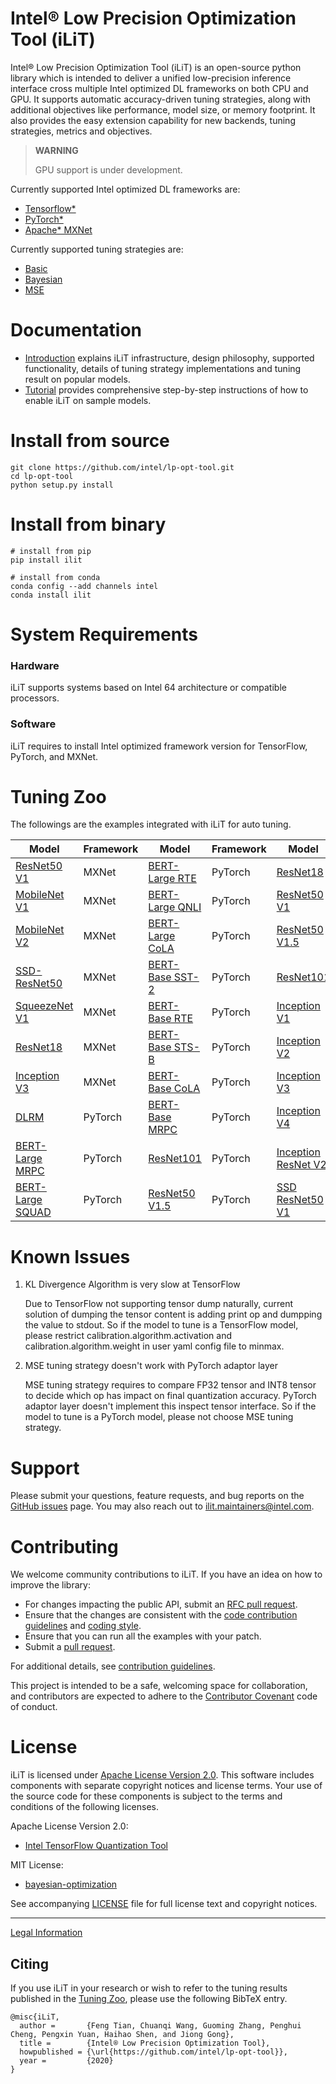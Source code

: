 Intel® Low Precision Optimization Tool (iLiT)
=========================================

Intel® Low Precision Optimization Tool (iLiT) is an open-source python library which is intended to deliver a unified low-precision inference interface cross multiple Intel optimized DL frameworks on both CPU and GPU. It supports automatic accuracy-driven tuning strategies, along with additional objectives like performance, model size, or memory footprint. It also provides the easy extension capability for new backends, tuning strategies, metrics and objectives.

> **WARNING**
>
> GPU support is under development.

Currently supported Intel optimized DL frameworks are:
* [Tensorflow\*](https://www.tensorflow.org)
* [PyTorch\*](https://pytorch.org/)
* [Apache\* MXNet](https://mxnet.apache.org)

Currently supported tuning strategies are:
* [Basic](docs/introduction.md#basic-strategy)
* [Bayesian](docs/introduction.md#bayesian-strategy)
* [MSE](docs/introduction.md#mse-strategy)


# Documentation

* [Introduction](docs/introduction.md) explains iLiT infrastructure, design philosophy, supported functionality, details of tuning strategy implementations and tuning result on popular models.
* [Tutorial](docs/tutorial.md) provides
comprehensive step-by-step instructions of how to enable iLiT on sample models.

# Install from source 

  ```Shell
  git clone https://github.com/intel/lp-opt-tool.git
  cd lp-opt-tool
  python setup.py install
  ```

# Install from binary

  ```Shell
  # install from pip
  pip install ilit

  # install from conda
  conda config --add channels intel
  conda install ilit
  ```

# System Requirements

### Hardware

iLiT supports systems based on Intel 64 architecture or compatible processors.

### Software

iLiT requires to install Intel optimized framework version for TensorFlow, PyTorch, and MXNet.

# Tuning Zoo

The followings are the examples integrated with iLiT for auto tuning.

| Model                                                     | Framework | Model                                                   | Framework | Model                                                                  | Framework  |
|-----------------------------------------------------------|-----------|---------------------------------------------------------|-----------|------------------------------------------------------------------------|------------|
| [ResNet50 V1](examples/mxnet/cnn/README.md)               | MXNet     | [BERT-Large RTE](examples/pytorch/bert/BERT_README.md)  | PyTorch   | [ResNet18](examples/pytorch/resnet/README.md)                          | PyTorch    |
| [MobileNet V1](examples/mxnet/cnn/README.md)              | MXNet     | [BERT-Large QNLI](examples/pytorch/bert/BERT_README.md) | PyTorch   | [ResNet50 V1](examples/tensorflow/image_recognition/README.md)         | TensorFlow |
| [MobileNet V2](examples/mxnet/cnn/README.md)              | MXNet     | [BERT-Large CoLA](examples/pytorch/bert/BERT_README.md) | PyTorch   | [ResNet50 V1.5](examples/tensorflow/image_recognition/README.md)       | TensorFlow |
| [SSD-ResNet50](examples/mxnet/object_detection/README.md) | MXNet     | [BERT-Base SST-2](examples/pytorch/bert/BERT_README.md) | PyTorch   | [ResNet101](examples/tensorflow/image_recognition/README.md)           | TensorFlow |
| [SqueezeNet V1](examples/mxnet/cnn/README.md)             | MXNet     | [BERT-Base RTE](examples/pytorch/bert/BERT_README.md)   | PyTorch   | [Inception V1](examples/tensorflow/image_recognition/README.md)        | TensorFlow |
| [ResNet18](examples/mxnet/cnn/README.md)                  | MXNet     | [BERT-Base STS-B](examples/pytorch/bert/BERT_README.md) | PyTorch   | [Inception V2](examples/tensorflow/image_recognition/README.md)        | TensorFlow |
| [Inception V3](examples/mxnet/cnn/README.md)              | MXNet     | [BERT-Base CoLA](examples/pytorch/bert/BERT_README.md)  | PyTorch   | [Inception V3](examples/tensorflow/image_recognition/README.md)        | TensorFlow |
| [DLRM](examples/pytorch/dlrm/DLRM_README.md)              | PyTorch   | [BERT-Base MRPC](examples/pytorch/bert/BERT_README.md)  | PyTorch   | [Inception V4](examples/tensorflow/image_recognition/README.md)        | TensorFlow |
| [BERT-Large MRPC](examples/pytorch/dlrm/DLRM_README.md)   | PyTorch   | [ResNet101](examples/pytorch/resnet/README.md)          | PyTorch   | [Inception ResNet V2](examples/tensorflow/image_recognition/README.md) | TensorFlow |
| [BERT-Large SQUAD](examples/pytorch/bert/BERT_README.md)  | PyTorch   | [ResNet50 V1.5](examples/pytorch/resnet/README.md)      | PyTorch   | [SSD ResNet50 V1](examples/tensorflow/object_detection/README.md)      | TensorFlow |


# Known Issues

1. KL Divergence Algorithm is very slow at TensorFlow

   Due to TensorFlow not supporting tensor dump naturally, current solution of dumping the tensor content is adding print op and dumpping the value to stdout. So if the model to tune is a TensorFlow model, please restrict calibration.algorithm.activation and calibration.algorithm.weight in user yaml config file to minmax.

2. MSE tuning strategy doesn't work with PyTorch adaptor layer

   MSE tuning strategy requires to compare FP32 tensor and INT8 tensor to decide which op has impact on final quantization accuracy. PyTorch adaptor layer doesn't implement this inspect tensor interface. So if the model to tune is a PyTorch model, please not choose MSE tuning strategy.

# Support

Please submit your questions, feature requests, and bug reports on the
[GitHub issues](https://github.com/intel/lp-opt-tool/issues) page. You may also reach out to ilit.maintainers@intel.com.

# Contributing

We welcome community contributions to iLiT. If you have an idea on how
to improve the library:

* For changes impacting the public API, submit
  an [RFC pull request](CONTRIBUTING.md#RFC_pull_requests).
* Ensure that the changes are consistent with the
 [code contribution guidelines](CONTRIBUTING.md#code_contribution_guidelines)
 and [coding style](CONTRIBUTING.md#coding_style).
* Ensure that you can run all the examples with your patch.
* Submit a [pull request](https://github.com/intel/lp-opt-tool/pulls).

For additional details, see [contribution guidelines](CONTRIBUTING.md).

This project is intended to be a safe, welcoming space for collaboration, and
contributors are expected to adhere to the
[Contributor Covenant](CODE_OF_CONDUCT.md) code of conduct.

# License

iLiT is licensed under
[Apache License Version 2.0](http://www.apache.org/licenses/LICENSE-2.0).  This
software includes components with separate copyright notices and license
terms. Your use of the source code for these components is subject to the terms
and conditions of the following licenses.

Apache License Version 2.0:
* [Intel TensorFlow Quantization Tool](https://github.com/IntelAI/tools)

MIT License:
* [bayesian-optimization](https://github.com/fmfn/BayesianOptimization)

See accompanying [LICENSE](LICENSE) file for full license text and copyright notices.

--------

[Legal Information](legal_information.md)

## Citing

If you use iLiT in your research or wish to refer to the tuning results published in the [Tuning Zoo](#tuning-zoo), please use the following BibTeX entry.

```
@misc{iLiT,
  author =       {Feng Tian, Chuanqi Wang, Guoming Zhang, Penghui Cheng, Pengxin Yuan, Haihao Shen, and Jiong Gong},
  title =        {Intel® Low Precision Optimization Tool},
  howpublished = {\url{https://github.com/intel/lp-opt-tool}},
  year =         {2020}
}
```
